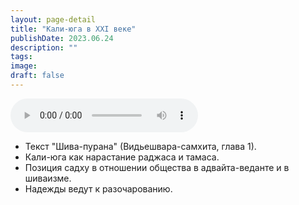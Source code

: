 ```yaml
---
layout: page-detail
title: "Кали-юга в XXI веке"
publishDate: 2023.06.24
description: ""
tags:
image:
draft: false
---
```


<audio title="2023.06.24 - Кали-юга в XXI веке.mp3" src="https://filer-api.advayta.org/v1.0/public/files/74907" controls=""></audio>

* Текст "Шива-пурана" (Видьешвара-самхита, глава 1).
* Кали-юга как нарастание раджаса и тамаса.
* Позиция садху в отношении общества в адвайта-веданте и в шиваизме.
* Надежды ведут к разочарованию.

  
